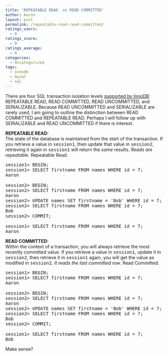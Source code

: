 ```yaml
---
title: 'REPEATABLE READ  vs READ COMMITTED'
author: Aaron
layout: post
permalink: /repeatable-read-read-committed/
ratings_users:
  - 0
ratings_score:
  - 0
ratings_average:
  - 0
categories:
  - Uncategorized
tags:
  - innodb
  - mysql
  - sql
---
```

There are four SQL transaction isolation levels [supported by InnoDB][1]: REPEATABLE READ, READ COMMITTED, READ UNCOMMITTED, and SERIALIZABLE. Because READ UNCOMMITTED and SERIALIZABLE are rarely used, I am going to outline the distinction between READ COMMITTED and REPEATABLE READ. Perhaps I will follow up with SERIALIZABLE and READ UNCOMMITTED if there is interest.

**REPEATABLE READ:**  
The state of the database is maintained from the start of the transaction. If you retrieve a value in <tt>session1</tt>, then update that value in <tt>session2</tt>, retrieving it again in <tt>session1</tt> will return the *same* results. *Reads are repeatable*. Repeatable Read.

<pre>session1&gt; BEGIN;
session1&gt; SELECT firstname FROM names WHERE id = 7;
Aaron

session2&gt; BEGIN;
session2&gt; SELECT firstname FROM names WHERE id = 7;
Aaron
session2&gt; UPDATE names SET firstname = 'Bob' WHERE id = 7;
session2&gt; SELECT firstname FROM names WHERE id = 7;
Bob
session2&gt; COMMIT;

session1&gt; SELECT firstname FROM names WHERE id = 7;
Aaron
</pre>

**READ COMMITTED:**  
Within the context of a transaction, you will always retrieve the most recently committed value. If you retrieve a value in <tt>session1</tt>, update it in <tt>session2</tt>, then retrieve it in <tt>session1</tt> again, you will get the value as modified in <tt>session2</tt>. *It reads the last committed row*. Read Committed.

<pre>session1&gt; BEGIN;
session1&gt; SELECT firstname FROM names WHERE id = 7;
Aaron

session2&gt; BEGIN;
session2&gt; SELECT firstname FROM names WHERE id = 7;
Aaron
session2&gt; UPDATE names SET firstname = 'Bob' WHERE id = 7;
session2&gt; SELECT firstname FROM names WHERE id = 7;
Bob
session2&gt; COMMIT;

session1&gt; SELECT firstname FROM names WHERE id = 7;
Bob
</pre>

Make sense?

<div class="addtoany_share_save_container addtoany_content_bottom">
  <div class="a2a_kit a2a_kit_size_32 addtoany_list a2a_target" id="wpa2a_23">
    <a class="a2a_button_facebook" href="http://www.addtoany.com/add_to/facebook?linkurl=http%3A%2F%2Fblog.9minutesnooze.com%2Frepeatable-read-read-committed%2F&linkname=REPEATABLE%20READ%20%20vs%20READ%20COMMITTED" title="Facebook" rel="nofollow" target="_blank"></a><a class="a2a_button_twitter" href="http://www.addtoany.com/add_to/twitter?linkurl=http%3A%2F%2Fblog.9minutesnooze.com%2Frepeatable-read-read-committed%2F&linkname=REPEATABLE%20READ%20%20vs%20READ%20COMMITTED" title="Twitter" rel="nofollow" target="_blank"></a><a class="a2a_button_google_plus" href="http://www.addtoany.com/add_to/google_plus?linkurl=http%3A%2F%2Fblog.9minutesnooze.com%2Frepeatable-read-read-committed%2F&linkname=REPEATABLE%20READ%20%20vs%20READ%20COMMITTED" title="Google+" rel="nofollow" target="_blank"></a><a class="a2a_dd addtoany_share_save" href="https://www.addtoany.com/share_save"></a>
  </div>
</div>

 [1]: http://dev.mysql.com/doc/refman/5.0/en/set-transaction.htm